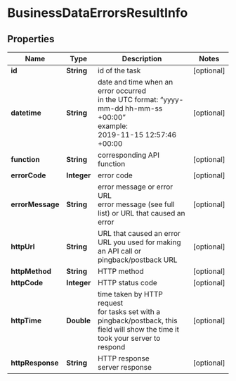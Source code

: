 # BusinessDataErrorsResultInfo


## Properties

| Name | Type | Description | Notes |
|------------ | ------------- | ------------- | -------------|
**id** | **String** | id of the task |[optional]|
**datetime** | **String** | date and time when an error occurred<br>in the UTC format: “yyyy-mm-dd hh-mm-ss +00:00”<br>example:<br>2019-11-15 12:57:46 +00:00 |[optional]|
**function** | **String** | corresponding API function |[optional]|
**errorCode** | **Integer** | error code |[optional]|
**errorMessage** | **String** | error message or error URL<br>error message (see full list) or URL that caused an error |[optional]|
**httpUrl** | **String** | URL that caused an error<br>URL you used for making an API call or pingback/postback URL |[optional]|
**httpMethod** | **String** | HTTP method |[optional]|
**httpCode** | **Integer** | HTTP status code |[optional]|
**httpTime** | **Double** | time taken by HTTP request<br>for tasks set with a pingback/postback, this field will show the time it took your server to respond |[optional]|
**httpResponse** | **String** | HTTP response<br>server response |[optional]|